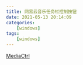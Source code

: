 ```yaml
---
title: 网易云音乐任务栏控制按钮
date: 2021-05-13 20:14:09
categories: 
    [windows]
tags: 
    [windows]
---
```


[MediaCtrl](https://github.com/longweiqiang/MediaCtrl)